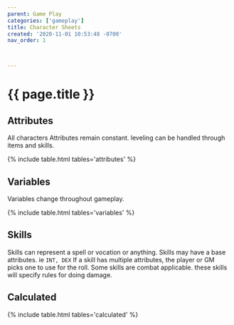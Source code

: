```yaml
---
parent: Game Play
categories: ['gameplay']
title: Character Sheets
created: '2020-11-01 10:53:48 -0700'
nav_order: 1



---
```


# {{ page.title }}


## Attributes

All characters Attributes remain constant. 
leveling can be handled through items and skills.


{% include table.html tables='attributes' %}


## Variables

Variables change throughout gameplay. 

{% include table.html tables='variables' %}



## Skills

Skills can represent a spell or vocation or anything.
Skills may have a base attributes. ie `INT, DEX`
If a skill has multiple attributes, the player or GM picks one to use for the roll.
Some skills are combat applicable.
these skills will specify rules for doing damage.


## Calculated

{% include table.html tables='calculated' %}



